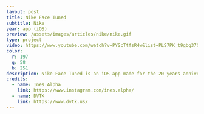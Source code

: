 ```yaml
---
layout: post
title: Nike Face Tuned
subtitle: Nike
year: app (iOS)
preview: /assets/images/articles/nike/nike.gif
type: project
video: https://www.youtube.com/watch?v=PYScTtfsR4w&list=PLS7PK_t9gbg37O73JBsHrS1yKjDj8WQWS
color:
  r: 197
  g: 58
  b: 251
description: Nike Face Tuned is an iOS app made for the 20 years anniversary of the Nike TN. I teamed up with the studio <a href="https://www.dvtk.us/" target="_blank" style="color:rgb(197,58,251)">DVTK</a> and the 3D artist<a href="https://www.instagram.com/ines.alpha/" target="_blank" style="color:rgb(197,58,251)"> Ines Alpha</a> to make a home-made augmented reality iPad app using Face ID from ARKit. <a href="https://youtu.be/Xdu7EpzWDos?t=341" target="_blank" style="color:rgb(197,58,251)">Guests at the event</a> could record videos and send them by mail from the app. It was made with Unity.
credits:
  - name: Ines Alpha
    link: https://www.instagram.com/ines.alpha/
  - name: DVTK
    link: https://www.dvtk.us/
---
```

